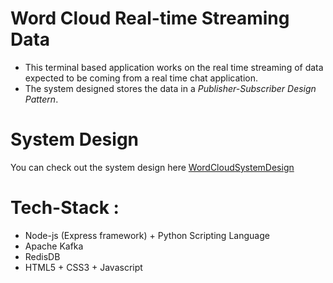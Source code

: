 # Word Cloud Real-time Streaming Data

- This terminal based application works on the real time streaming of data expected to be coming from a real time chat application.
- The system designed stores the data in a _Publisher-Subscriber Design Pattern_.

# System Design

You can check out the system design here [WordCloudSystemDesign](/systemDesign.pdf)

# Tech-Stack :

- Node-js (Express framework) + Python Scripting Language
- Apache Kafka
- RedisDB
- HTML5 + CSS3 + Javascript

